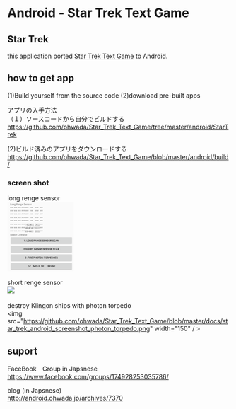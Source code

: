 # Android - Star Trek Text Game

## Star Trek<br/>
this application ported [Star Trek Text Game](https://en.wikipedia.org/wiki/Star_Trek_(text_game)) to Android.

## how to get app <br/> 
(1)Build yourself from the source code
(2)download pre-built apps

アプリの入手方法 <br/>
（１）ソースコードから自分でビルドする <br/>
https://github.com/ohwada/Star_Trek_Text_Game/tree/master/android/StarTrek

(2)ビルド済みのアプリをダウンロードする
https://github.com/ohwada/Star_Trek_Text_Game/blob/master/android/build/

### screen shot <br/>
long renge sensor <br/>
<img src="https://github.com/ohwada/Star_Trek_Text_Game/blob/master/docs/star_trek_android_screenshot_long_renge_sensor.png" width="150"  /> <br/>

short renge sensor <br/>
<img src="https://github.com/ohwada/Star_Trek_Text_Game/blob/master/docs/star_trek_android_screenshot_lshort_renge_sensor.png" width="150"  /> <br/>

destroy Klingon ships with photon torpedo　<br/>
<img src="https://github.com/ohwada/Star_Trek_Text_Game/blob/master/docs/star_trek_android_screenshot_photon_torpedo.png" width="150"  / > <br/>



## suport <br/>
FaceBook　Group in Japsnese <br/>
https://www.facebook.com/groups/174928253035786/


blog (in Japsnese) <br/>
http://android.ohwada.jp/archives/7370 <br/>